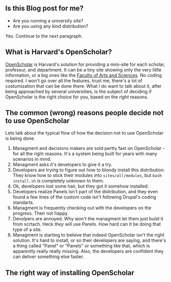 ## Is this Blog post for me?

* Are you running a university site?
* Are you using any kind distribution?

Yes. Continue to the next paragraph.

## What is Harvard's OpenScholar?

[OpenScholar](http://openscholar.harvard.edu/) is Harvard's solution for providing a mini-site for each scholar, professur, and department. It can be a tiny site showing only the very little information, or a big ones like the [Faculty of Arts and Sciences](http://www.fas.harvard.edu/). No coding required.
I won't go over all the features, trust me, there's a lot of costumization that can be done there. What I do want to talk about it, after being approached by several universities, is the subject of deciding if OpenScholar is the right choice for you, based on the _right_ reasons.

## The common (wrong) reasons people decide not to use OpenScholar
Lets talk about the typical flow of how the decision not to use OpenScholar is being done.

1. Managment and decisions makers are sold pertty fast on OpenScholar - for all the right reasons. It's a system being built for years with many scenarios in mind.
1. Managment asks it's developers to give it a try.
1. Developers are trying to figure out how to bloody install this distribution. They know how to stick their modules into ``sites/all/modules``, but ``bash install.sh`` is completely unknown to them.
1. Ok, developers lost some hair, but they got it somehow installed.
1. Developers realize Panels isn't part of the distribution, and they even found a few lines of the custom code isn't following Drupal's coding standarts.
1. Managment is frequently checking out with the developers on the progress. Their not happy.
1. Devolpers are annoyed. Why won't the managment let them just build it from scrtach. Heck _they_ will use Panels. How hard can it be doing that type of a site.
1. Managment is starting to believe that indeed OpenScholar isn't the right solution.  It's hard to install, or so their developers are saying, and there's a thing called "Panel" or "Panels" or something like that, which is apparently really really missing. Also, the developers are confident they can deliver something else faster.






## The right way of installing OpenScholar


